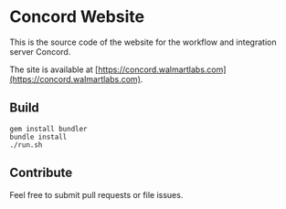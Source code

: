 # Concord Website

This is the source code of the website for the workflow and integration server
Concord.

The site is available at
[https://concord.walmartlabs.com](https://concord.walmartlabs.com).

## Build

```
gem install bundler
bundle install
./run.sh
```

## Contribute

Feel free to submit pull requests or file issues.
